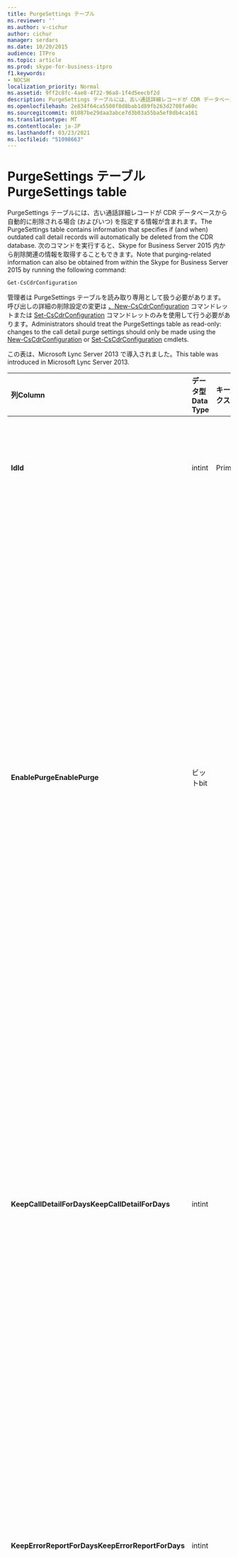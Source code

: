 ```yaml
---
title: PurgeSettings テーブル
ms.reviewer: ''
ms.author: v-cichur
author: cichur
manager: serdars
ms.date: 10/20/2015
audience: ITPro
ms.topic: article
ms.prod: skype-for-business-itpro
f1.keywords:
- NOCSH
localization_priority: Normal
ms.assetid: 9ff2c8fc-4ae8-4f22-96a8-1f4d5eecbf2d
description: PurgeSettings テーブルには、古い通話詳細レコードが CDR データベースから自動的に削除される場合 (およびいつ) を指定する情報が含まれます。 次のコマンドを実行すると、Skype for Business Server 2015 内から削除関連の情報を取得することもできます。
ms.openlocfilehash: 2e834f64ca5500f8d8bab1d89fb263d2708fa60c
ms.sourcegitcommit: 01087be29daa3abce7d3b03a55ba5ef8db4ca161
ms.translationtype: MT
ms.contentlocale: ja-JP
ms.lasthandoff: 03/23/2021
ms.locfileid: "51098663"
---
```

# <a name="purgesettings-table"></a><span data-ttu-id="45a44-104">PurgeSettings テーブル</span><span class="sxs-lookup"><span data-stu-id="45a44-104">PurgeSettings table</span></span>
 
<span data-ttu-id="45a44-105">PurgeSettings テーブルには、古い通話詳細レコードが CDR データベースから自動的に削除される場合 (およびいつ) を指定する情報が含まれます。</span><span class="sxs-lookup"><span data-stu-id="45a44-105">The PurgeSettings table contains information that specifies if (and when) outdated call detail records will automatically be deleted from the CDR database.</span></span> <span data-ttu-id="45a44-106">次のコマンドを実行すると、Skype for Business Server 2015 内から削除関連の情報を取得することもできます。</span><span class="sxs-lookup"><span data-stu-id="45a44-106">Note that purging-related information can also be obtained from within the Skype for Business Server 2015 by running the following command:</span></span>
  
```PowerShell
Get-CsCdrConfiguration
```

<span data-ttu-id="45a44-107">管理者は PurgeSettings テーブルを読み取り専用として扱う必要があります。呼び出しの詳細の削除設定の変更は [、New-CsCdrConfiguration](/powershell/module/skype/new-cscdrconfiguration?view=skype-ps) コマンドレットまたは [Set-CsCdrConfiguration](/powershell/module/skype/set-cscdrconfiguration?view=skype-ps) コマンドレットのみを使用して行う必要があります。</span><span class="sxs-lookup"><span data-stu-id="45a44-107">Administrators should treat the PurgeSettings table as read-only: changes to the call detail purge settings should only be made using the [New-CsCdrConfiguration](/powershell/module/skype/new-cscdrconfiguration?view=skype-ps) or [Set-CsCdrConfiguration](/powershell/module/skype/set-cscdrconfiguration?view=skype-ps) cmdlets.</span></span>
  
<span data-ttu-id="45a44-108">この表は、Microsoft Lync Server 2013 で導入されました。</span><span class="sxs-lookup"><span data-stu-id="45a44-108">This table was introduced in Microsoft Lync Server 2013.</span></span>
  
|<span data-ttu-id="45a44-109">**列**</span><span class="sxs-lookup"><span data-stu-id="45a44-109">**Column**</span></span>|<span data-ttu-id="45a44-110">**データ型**</span><span class="sxs-lookup"><span data-stu-id="45a44-110">**Data Type**</span></span>|<span data-ttu-id="45a44-111">**キー/インデックス**</span><span class="sxs-lookup"><span data-stu-id="45a44-111">**Key/Index**</span></span>|<span data-ttu-id="45a44-112">**詳細**</span><span class="sxs-lookup"><span data-stu-id="45a44-112">**Details**</span></span>|
|:-----|:-----|:-----|:-----|
|<span data-ttu-id="45a44-113">
  **Id**</span><span class="sxs-lookup"><span data-stu-id="45a44-113">**Id**</span></span> <br/> |<span data-ttu-id="45a44-114">int</span><span class="sxs-lookup"><span data-stu-id="45a44-114">int</span></span>  <br/> |<span data-ttu-id="45a44-115">Primary</span><span class="sxs-lookup"><span data-stu-id="45a44-115">Primary</span></span>  <br/> |<span data-ttu-id="45a44-116">CDR パージ設定のコレクションの一意の識別子。</span><span class="sxs-lookup"><span data-stu-id="45a44-116">Unique identifier for the collection of CDR purge settings.</span></span>  <br/> |
|<span data-ttu-id="45a44-117">**EnablePurge**</span><span class="sxs-lookup"><span data-stu-id="45a44-117">**EnablePurge**</span></span> <br/> |<span data-ttu-id="45a44-118">ビット</span><span class="sxs-lookup"><span data-stu-id="45a44-118">bit</span></span>  <br/> ||<span data-ttu-id="45a44-119">True (1) Skype for Business Server 2015 に設定すると、古いレコードが CDR データベースから定期的に削除されます。</span><span class="sxs-lookup"><span data-stu-id="45a44-119">When set to True (1) Skype for Business Server 2015 will periodically purge outdated records from the CDR database.</span></span> <span data-ttu-id="45a44-120">削除は、毎日、PurgeHour 設定で指定された時間に行われます。</span><span class="sxs-lookup"><span data-stu-id="45a44-120">Purging will take place each day at the tome specified by the PurgeHour setting.</span></span> <span data-ttu-id="45a44-121">False (0) に設定すると、レコードがデータベースから自動的に削除されることはありません。</span><span class="sxs-lookup"><span data-stu-id="45a44-121">If set to False (0) then records will not be automatically purged from the database.</span></span> <span data-ttu-id="45a44-122">既定値は True です。</span><span class="sxs-lookup"><span data-stu-id="45a44-122">The default value is True.</span></span>  <br/> |
|<span data-ttu-id="45a44-123">**KeepCallDetailForDays**</span><span class="sxs-lookup"><span data-stu-id="45a44-123">**KeepCallDetailForDays**</span></span> <br/> |<span data-ttu-id="45a44-124">int</span><span class="sxs-lookup"><span data-stu-id="45a44-124">int</span></span>  <br/> ||<span data-ttu-id="45a44-125">データベースから削除される CDR レコードの年齢 (日数) を指定します。削除が有効な場合、この値より古い CDR レコードはデータベースから削除されます。</span><span class="sxs-lookup"><span data-stu-id="45a44-125">Specifies the age of CDR records (in days) that will be purged from the database: if purging is enabled, CDR records older than this value will be removed from the database.</span></span> <span data-ttu-id="45a44-126">既定値は 60 日です。</span><span class="sxs-lookup"><span data-stu-id="45a44-126">The default value is 60 days.</span></span>  <br/> |
|<span data-ttu-id="45a44-127">**KeepErrorReportForDays**</span><span class="sxs-lookup"><span data-stu-id="45a44-127">**KeepErrorReportForDays**</span></span> <br/> |<span data-ttu-id="45a44-128">int</span><span class="sxs-lookup"><span data-stu-id="45a44-128">int</span></span>  <br/> ||<span data-ttu-id="45a44-129">データベースから削除されるエラー レポート レコードの日数を指定します。削除が有効な場合、この値より古いエラー レポート レコードはデータベースから削除されます。</span><span class="sxs-lookup"><span data-stu-id="45a44-129">Specifies the age of error report records (in days) that will be purged from the database: if purging is enabled, error report records older than this value will be removed from the database.</span></span> <span data-ttu-id="45a44-130">既定値は 60 日です。</span><span class="sxs-lookup"><span data-stu-id="45a44-130">The default value is 60 days.</span></span>  <br/> |
|<span data-ttu-id="45a44-131">**PurgeHour**</span><span class="sxs-lookup"><span data-stu-id="45a44-131">**PurgeHour**</span></span> <br/> |<span data-ttu-id="45a44-132">int</span><span class="sxs-lookup"><span data-stu-id="45a44-132">int</span></span>  <br/> ||<span data-ttu-id="45a44-133">データベース削除が行なうローカル時刻を指定します。</span><span class="sxs-lookup"><span data-stu-id="45a44-133">Specifies the local time of day when database purging will take place.</span></span> <span data-ttu-id="45a44-134">時刻は 24 時間時計を使用して指定され、0 は午前 0 時 (午前 12:00)、23 は午後 11:00 を表します。</span><span class="sxs-lookup"><span data-stu-id="45a44-134">The time of day is specified using a 24-hour clock, with 0 representing midnight (12:00 AM) and 23 representing 11:00 PM.</span></span> <span data-ttu-id="45a44-135">1 日の時間のみを指定できますが、値 10 (午前 10:00 を示す) は許可されますが、10.5 の値 10:30 (午前 10:30 を示す) は使用できない点に注意してください。</span><span class="sxs-lookup"><span data-stu-id="45a44-135">Note that you can only specify the hour of the day: a value of 10 (indicating 10:00 AM) is allowed, but a value of 10:30 of 10.5 (indicating 10:30 AM) is not allowed.</span></span> <span data-ttu-id="45a44-136">既定値は 2 (午前 2 時) です。</span><span class="sxs-lookup"><span data-stu-id="45a44-136">The default value is 2 (2:00 AM).</span></span>  <br/> |
